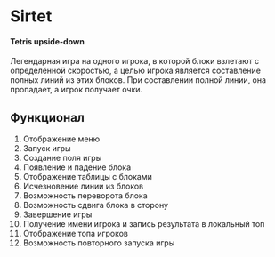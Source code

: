 # Sirtet
#### Tetris upside-down
  Легендарная игра на одного игрока, в которой блоки взлетают с определённой скоростью, а целью игрока является составление полных линий из этих блоков. При составлении полной линии, она пропадает, а игрок получает очки.

## Функционал
1. Отображение меню
2. Запуск игры
3. Создание поля игры
4. Появление и падение блока
5. Отображение таблицы с блоками
6. Исчезновение линии из блоков
7. Возможность переворота блока
8. Возможность сдвига блока в сторону
9. Завершение игры
10. Получение имени игрока и запись результата в локальный топ
11. Отображение топа игроков
12. Возможность повторного запуска игры
